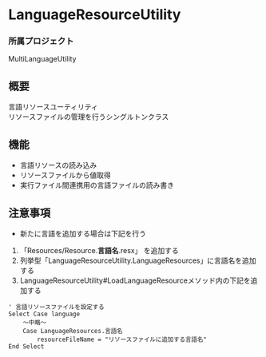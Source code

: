 # LanguageResourceUtility

### 所属プロジェクト
MultiLanguageUtility

## 概要
言語リソースユーティリティ  
リソースファイルの管理を行うシングルトンクラス

## 機能
* 言語リソースの読み込み
* リソースファイルから値取得
* 実行ファイル間連携用の言語ファイルの読み書き  

## 注意事項
* 新たに言語を追加する場合は下記を行う
 1. 「Resources/Resource.__言語名__.resx」 を追加する
 1. 列挙型「LanguageResourceUtility.LanguageResources」に言語名を追加する
 1. LanguageResourceUtility#LoadLanguageResourceメソッド内の下記を追加する  
 ``` vb.net
 ' 言語リソースファイルを設定する
 Select Case language
     ～中略～
     Case LanguageResources.言語名
         resourceFileName = "リソースファイルに追加する言語名"
 End Select
 ```
